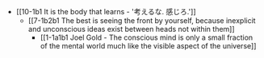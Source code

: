 - [[10-1b1 It is the body that learns - '考えるな. 感じろ.']]
  - [[7-1b2b1 The best is seeing the front by yourself, because inexplicit and unconscious ideas exist between heads not within them]]
    - [[1-1a1b1 Joel Gold - The conscious mind is only a small fraction of the mental world much like the visible aspect of the universe]]
